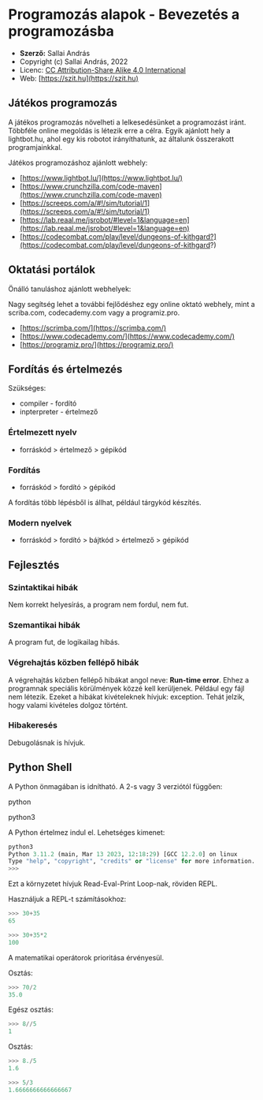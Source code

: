 # Programozás alapok - Bevezetés a programozásba

* **Szerző:** Sallai András
* Copyright (c) Sallai András, 2022
* Licenc: [CC Attribution-Share Alike 4.0 International](https://creativecommons.org/licenses/by-sa/4.0/)
* Web: [https://szit.hu](https://szit.hu)

## Játékos programozás

A játékos programozás növelheti a lelkesedésünket a programozást iránt. Többféle online megoldás is létezik erre a célra. Egyik ajánlott hely a lightbot.hu, ahol egy kis robotot irányíthatunk, az általunk összerakott programjainkkal.

Játékos programozáshoz ajánlott webhely:

* [https://www.lightbot.lu/](https://www.lightbot.lu/)
* [https://www.crunchzilla.com/code-maven](https://www.crunchzilla.com/code-maven)
* [https://screeps.com/a/#!/sim/tutorial/1](https://screeps.com/a/#!/sim/tutorial/1)
* [https://lab.reaal.me/jsrobot/#level=1&language=en](https://lab.reaal.me/jsrobot/#level=1&language=en)
* [https://codecombat.com/play/level/dungeons-of-kithgard?](https://codecombat.com/play/level/dungeons-of-kithgard?)

## Oktatási portálok

Önálló tanuláshoz ajánlott webhelyek:

Nagy segítség lehet a további fejlődéshez egy online oktató webhely, mint a scriba.com, codecademy.com vagy a programiz.pro.

* [https://scrimba.com/](https://scrimba.com/)
* [https://www.codecademy.com/](https://www.codecademy.com/)
* [https://programiz.pro/](https://programiz.pro/)

## Fordítás és értelmezés

Szükséges:

* compiler - fordító
* inpterpreter - értelmező

### Értelmezett nyelv

* forráskód > értelmező > gépikód

### Fordítás

* forráskód > fordító > gépikód

A fordítás több lépésből is állhat, például tárgykód készítés.

### Modern nyelvek

* forráskód > fordító > bájtkód > értelmező > gépikód

## Fejlesztés

### Szintaktikai hibák

Nem korrekt helyesírás, a program nem fordul, nem fut.

### Szemantikai hibák

A program fut, de logikailag hibás.

### Végrehajtás közben fellépő hibák

A végrehajtás közben fellépő hibákat angol neve: **Run-time error**. Ehhez a programnak speciális körülmények közzé kell kerüljenek. Például egy fájl nem létezik. Ezeket a hibákat kivételeknek hívjuk: exception. Tehát jelzik, hogy valami kivételes dolgoz történt.

### Hibakeresés

Debugolásnak is hívjuk.

## Python Shell

A Python önmagában is idnítható. A 2-s vagy 3 verziótól függően:

  python

  python3

A Python értelmez indul el. Lehetséges kimenet:

```python
python3
Python 3.11.2 (main, Mar 13 2023, 12:18:29) [GCC 12.2.0] on linux
Type "help", "copyright", "credits" or "license" for more information.
>>> 
```

Ezt a környzetet hívjuk Read-Eval-Print Loop-nak, röviden REPL.

Használjuk a REPL-t számításokhoz:

```python
>>> 30+35
65
```

```python
>>> 30+35*2
100
```

A matematikai operátorok prioritása érvényesül.

Osztás:

```python
>>> 70/2
35.0
```

Egész osztás:

```python
>>> 8//5
1
```

Osztás:

```python
>>> 8./5
1.6
```

```python
>>> 5/3
1.6666666666666667
```
